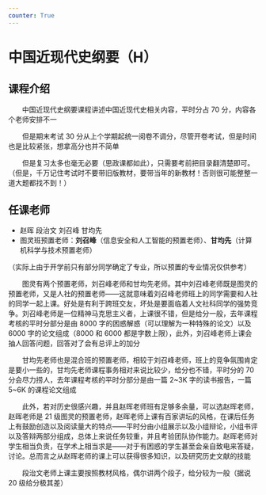 ```yaml
---
counter: True
---
```


# 中国近现代史纲要（H）

## 课程介绍
&emsp;&emsp;中国近现代史纲要课程讲述中国近现代史相关内容，平时分占 70 分，内容各个老师安排不一

&emsp;&emsp;但是期末考试 30 分从上个学期起统一阅卷不调分，尽管开卷考试，但是时间也是比较紧张，想拿高分也并不简单

&emsp;&emsp;但是复习太多也毫无必要（思政课都如此），只需要考前把目录翻清楚即可。（但是，千万记住考试时不要带旧版教材，要带当年的新教材！否则很可能整整一道大题都找不到！）

## 任课老师
- 赵晖 段治文 刘召峰 甘均先
- 图灵班预置老师：**刘召峰**（信息安全和人工智能的预置老师）、**甘均先**（计算机科学与技术预置老师）

（实际上由于开学前只有部分同学确定了专业，所以预置的专业情况仅供参考）

&emsp;&emsp;图灵有两个预置老师，刘召峰老师和甘均先老师。其中刘召峰老师既是图灵的预置老师，又是人社的预置老师——这就意味着刘召峰老师班上的同学需要和人社的同学一起上课。好处是有利于跨班交友，坏处是要面临着人文社科同学的强势竞争。刘召峰老师是一位精神马克思主义者，上课很不错，但是给分一般，去年课程考核的平时分部分是由 8000 字的困惑解惑（可以理解为一种特殊的论文）以及 6000 字的论文组成（8000 和 6000 都是字数上限），此外，刘召峰老师上课会抽人回答问题，回答对了会有总评上的加分

&emsp;&emsp;甘均先老师也是混合班的预置老师，相较于刘召峰老师，班上的竞争氛围肯定是要小一些的，甘均先老师课程事务相对来说比较少，给分也不错，平时分的 70 分会尽力捞人，去年课程考核的平时分部分是由一篇 2~3K 字的读书报告，一篇 5~6K 的课程论文组成

&emsp;&emsp;此外，若对历史很感兴趣，并且赵晖老师班有足够多余量，可以选赵晖老师，赵晖老师是 21 级图灵的预置老师，赵晖老师上课有百家讲坛的风格，在课后任务上有鼓励创造以及阅读量大的特点——平时分由小组展示以及小组辩论，小组书评以及答辩两部分组成，总体上来说任务较重，并且考验团队协作能力。赵晖老师对学生相当负责，在学术上相当求是——对于有困惑的学生甚至会亲自致电来答疑，讨论。总而言之从赵晖老师的课上可以获得很多知识，以及研究历史文献的技能

&emsp;&emsp;段治文老师上课主要按照教材风格，偶尔讲两个段子，给分较为一般（据说 20 级给分极其差）